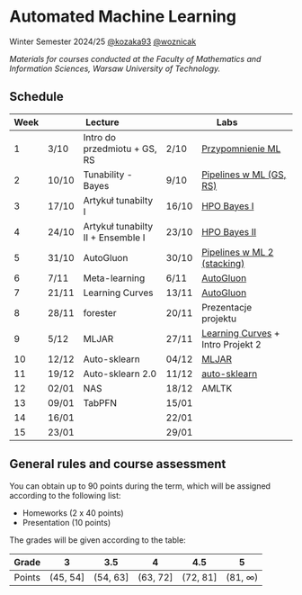 # Automated Machine Learning

Winter Semester 2024/25 [@kozaka93](https://github.com/kozaka93) [@woznicak](https://github.com/woznicak)

*Materials for courses conducted at the Faculty of Mathematics and Information Sciences, Warsaw University of Technology.*

## Schedule

<table><thead>
  <tr>
    <th>Week</th>
    <th colspan="2">Lecture</th>
    <th colspan="2">Labs</th>
  </tr></thead>
<tbody>
  <tr>
    <td>1</td>
    <td>3/10</td>
    <td>Intro do przedmiotu + GS, RS</td>
    <td>2/10</td>
    <td><a href="https://github.com/kozaka93/2024Z-AutoML/tree/main/labs/lab01">Przypomnienie ML</a></td>
  </tr>
  <tr>
    <td>2</td>
    <td>10/10</td>
    <td>Tunability - Bayes</td>
    <td>9/10</td>
    <td><a href="https://github.com/kozaka93/2024Z-AutoML/tree/main/labs/lab01">Pipelines w ML (GS, RS)</a></td>
  </tr>
  <tr>
    <td>3</td>
    <td>17/10</td>
    <td>Artykuł tunabilty I</td>
    <td>16/10</td>
    <td><a href="https://github.com/kozaka93/2024Z-AutoML/tree/main/labs/lab03">HPO Bayes I</a></td>
  </tr>
  <tr>
    <td>4</td>
    <td>24/10</td>
    <td>Artykuł tunabilty II + Ensemble I</td>
    <td>23/10</td>
    <td><a href="https://github.com/kozaka93/2024Z-AutoML/tree/main/labs/lab03">HPO Bayes II</a></td>
  </tr>
  <tr>
    <td>5</td>
    <td>31/10</td>
    <td>AutoGluon</td>
    <td>30/10</td>
    <td><a href="https://github.com/kozaka93/2024Z-AutoML/tree/main/labs/lab05">Pipelines w ML 2 (stacking)</a></td>
  </tr>
  <tr>
    <td>6</td>
    <td>7/11</td>
    <td>Meta-learning</td>
    <td>6/11</td>
    <td><a href="https://github.com/kozaka93/2024Z-AutoML/tree/main/labs/lab06">AutoGluon</a></td>
  </tr>
  <tr>
    <td>7</td>
    <td>21/11</td>
    <td>Learning Curves</td>
    <td>13/11</td>
    <td><a href="https://github.com/kozaka93/2024Z-AutoML/tree/main/labs/lab06">AutoGluon</a></td>
  </tr>
  <tr>
    <td>8</td>
    <td>28/11</td>
    <td>forester</td>
    <td>20/11</td>
    <td>Prezentacje projektu</td>
  </tr>
  <tr>
    <td>9</td>
    <td>5/12</td>
    <td>MLJAR</td>
    <td>27/11</td>
    <td><A href="https://github.com/kozaka93/2024Z-AutoML/tree/main/labs/lab09">Learning Curves</a> + Intro Projekt 2</td>
  </tr>
  <tr>
    <td>10</td>
    <td>12/12</td>
    <td>Auto-sklearn</td>
    <td>04/12</td>
    <td><a href="https://github.com/kozaka93/2024Z-AutoML/tree/main/labs/lab10">MLJAR</a></td>
  </tr>
  <tr>
    <td>11</td>
    <td>19/12</td>
    <td>Auto-sklearn 2.0</td>
    <td>11/12</td>
    <td><a href="https://github.com/kozaka93/2024Z-AutoML/tree/main/labs/lab11">auto-sklearn</a></td>
  </tr>
  <tr>
    <td>12</td>
    <td>02/01</td>
    <td>NAS</td>
    <td>18/12</td>
    <td>AMLTK</td>
  </tr>
  <tr>
    <td>13</td>
    <td>09/01</td>
    <td>TabPFN</td>
    <td>15/01</td>
    <td></td>
  </tr>
  <tr>
    <td>14</td>
    <td>16/01</td>
    <td></td>
    <td>22/01</td>
    <td></td>
  </tr>
  <tr>
    <td>15</td>
    <td>23/01</td>
    <td></td>
    <td>29/01</td>
    <td></td>
  </tr>
</tbody></table>

## General rules and course assessment

You can obtain up to 90 points during the term, which will be assigned according to the following list:
- Homeworks (2 x 40 points)
- Presentation (10 points)

The grades will be given according to the table:

| Grade |  3 | 3.5 | 4 | 4.5 | 5 |
|:---:|:---:|:---:|:---:|:---:|:---:|
| Points   | (45, 54] | (54, 63] | (63, 72] | (72, 81] | (81, ∞) |
